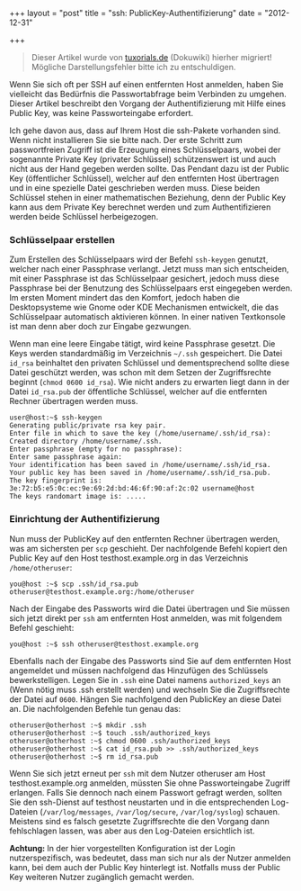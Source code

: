 +++
layout = "post"
title = "ssh: PublicKey-Authentifizierung"
date = "2012-12-31"

+++

>
> Dieser Artikel wurde von [tuxorials.de](http://tuxorials.de) (Dokuwiki) hierher migriert!
> Mögliche Darstellungsfehler bitte ich zu entschuldigen.
>


Wenn Sie sich oft per SSH auf einen entfernten Host anmelden, haben Sie
vielleicht das Bedürfnis die Passwortabfrage beim Verbinden zu umgehen.
Dieser Artikel beschreibt den Vorgang der Authentifizierung mit Hilfe
eines Public Key, was keine Passworteingabe erfordert.

Ich gehe davon aus, dass auf Ihrem Host die ssh-Pakete vorhanden sind.
Wenn nicht installieren Sie sie bitte nach. Der erste Schritt zum
passwortfreien Zugriff ist die Erzeugung eines Schlüsselpaars, wobei der
sogenannte Private Key (privater Schlüssel) schützenswert ist und auch
nicht aus der Hand gegeben werden sollte. Das Pendant dazu ist der
Public Key (öffentlicher Schlüssel), welcher auf den entfernten Host
übertragen und in eine spezielle Datei geschrieben werden muss. Diese
beiden Schlüssel stehen in einer mathematischen Beziehung, denn der
Public Key kann aus dem Private Key berechnet werden und zum
Authentifizieren werden beide Schlüssel herbeigezogen.

### Schlüsselpaar erstellen

Zum Erstellen des Schlüsselpaars wird der Befehl `ssh-keygen` genutzt,
welcher nach einer Passphrase verlangt. Jetzt muss man sich entscheiden,
mit einer Passphrase ist das Schlüsselpaar gesichert, jedoch muss diese
Passphrase bei der Benutzung des Schlüsselpaars erst eingegeben werden.
Im ersten Moment mindert das den Komfort, jedoch haben die
Desktopsysteme wie Gnome oder KDE Mechanismen entwickelt, die das
Schlüsselpaar automatisch aktivieren können. In einer nativen
Textkonsole ist man denn aber doch zur Eingabe gezwungen.

Wenn man eine leere Eingabe tätigt, wird keine Passphrase gesetzt. Die
Keys werden standardmäßig im Verzeichnis `~/.ssh` gespeichert. Die Datei
`id_rsa` beinhaltet den privaten Schlüssel und dementsprechend sollte
diese Datei geschützt werden, was schon mit dem Setzen der
Zugriffsrechte beginnt (`chmod 0600 id_rsa`). Wie nicht anders zu
erwarten liegt dann in der Datei `id_rsa.pub` der öffentliche Schlüssel,
welcher auf die entfernten Rechner übertragen werden muss.

```
user@host:~$ ssh-keygen  
Generating public/private rsa key pair. 
Enter file in which to save the key (/home/username/.ssh/id_rsa):  
Created directory /home/username/.ssh. 
Enter passphrase (empty for no passphrase):  
Enter same passphrase again:  
Your identification has been saved in /home/username/.ssh/id_rsa. 
Your public key has been saved in /home/username/.ssh/id_rsa.pub. 
The key fingerprint is: 3e:72:b5:e5:0c:ec:9e:69:2d:bd:46:6f:90:af:2c:02 username@host 
The keys randomart image is: .....
```

### Einrichtung der Authentifizierung

Nun muss der PublicKey auf den entfernten Rechner übertragen werden, was
am sichersten per `scp` geschieht. Der nachfolgende Befehl kopiert den
Public Key auf den Host testhost.example.org in das Verzeichnis
`/home/otheruser`:

```
you@host :~$ scp .ssh/id_rsa.pub otheruser@testhost.example.org:/home/otheruser
```

Nach der Eingabe des Passworts wird die Datei übertragen und Sie müssen
sich jetzt direkt per `ssh` am entfernten Host anmelden, was mit
folgendem Befehl geschieht:

```
you@host :~$ ssh otheruser@testhost.example.org
```

Ebenfalls nach der Eingabe des Passworts sind Sie auf dem entfernten
Host angemeldet und müssen nachfolgend das Hinzufügen des Schlüssels
bewerkstelligen. Legen Sie in `.ssh` eine Datei namens `authorized_keys`
an (Wenn nötig muss .ssh erstellt werden) und wechseln Sie die
Zugriffsrechte der Datei auf `0600`. Hängen Sie nachfolgend den
PublicKey an diese Datei an. Die nachfolgenden Befehle tun genau das:

```
otheruser@otherhost :~$ mkdir .ssh
otheruser@otherhost :~$ touch .ssh/authorized_keys
otheruser@otherhost :~$ chmod 0600 .ssh/authorized_keys
otheruser@otherhost :~$ cat id_rsa.pub >> .ssh/authorized_keys 
otheruser@otherhost :~$ rm id_rsa.pub
```

Wenn Sie sich jetzt erneut per `ssh` mit dem Nutzer otheruser am Host
testhost.example.org anmelden, müssten Sie ohne Passworteingabe Zugriff
erlangen. Falls Sie dennoch nach einem Passwort gefragt werden, sollten
Sie den ssh-Dienst auf testhost neustarten und in die entsprechenden
Log-Dateien (`/var/log/messages`, `/var/log/secure`, `/var/log/syslog`)
schauen. Meistens sind es falsch gesetzte Zugriffsrechte die den Vorgang
dann fehlschlagen lassen, was aber aus den Log-Dateien ersichtlich ist.

**Achtung:** In der hier vorgestellten Konfiguration ist der Login
nutzerspezifisch, was bedeutet, dass man sich nur als der Nutzer
anmelden kann, bei dem auch der Public Key hinterlegt ist. Notfalls muss
der Public Key weiteren Nutzer zugänglich gemacht werden.
